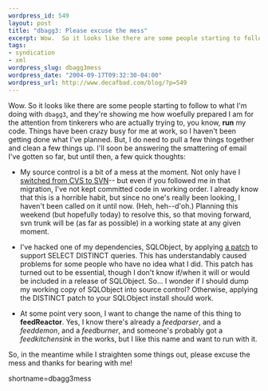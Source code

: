 ```yaml
--- 
wordpress_id: 549
layout: post
title: "dbagg3: Please excuse the mess"
excerpt: Wow.  So it looks like there are some people starting to follow to what I'm doing with dbagg3, and they're showing me how woefully prepared I am for the attention from tinkerers who are actually trying to, you know, run my code.
tags: 
- syndication
- xml
wordpress_slug: dbagg3mess
wordpress_date: "2004-09-17T09:32:30-04:00"
wordpress_url: http://www.decafbad.com/blog/?p=549
---
```

Wow.  So it looks like there are some people starting to follow to what I'm doing with `dbagg3`, and they're showing me how woefully prepared I am for the attention from tinkerers who are actually trying to, you know, **run** my code.  Things have been crazy busy for me at work, so I haven't been getting done what I've planned.  But, I do need to pull a few things together and clean a few things up.  I'll soon be answering the smattering of email I've gotten so far, but until then, a few quick thoughts:

* My source control is a bit of a mess at the moment.  Not only have I [switched from CVS to SVN][svnswitch]-- but even if you followed me in that migration, I've not kept committed code in working order.  I already know that this is a horrible habit, but since no one's really been looking, I haven't been called on it until now.  (Heh, heh--d'oh.)  Planning this weekend (but hopefully today) to resolve this, so that moving forward, svn trunk will be (as far as possible) in a working state at any given moment.

* I've hacked one of my dependencies, SQLObject, by applying [a patch][sodistinct] to support SELECT DISTINCT queries.  This has understandably caused problems for some people who have no idea what I did.  This patch has turned out to be essential, though I don't know if/when it will or would be included in a release of SQLObject.  So...  I wonder if I should dump my working copy of SQLObject into source control?  Otherwise, applying the DISTINCT patch to your SQLObject install should work.

* At some point very soon, I want to change the name of this thing to **feedReactor**.  Yes, I know there's already a *feedparser*, and a *feeddemon*, and a *feedburner*, and someone's probably got a *feedkitchensink* in the works, but I like this name and want to run with it.

So, in the meantime while I straighten some things out, please excuse the mess and thanks for bearing with me!

[sodistinct]: http://sourceforge.net/mailarchive/message.php?msg_id=9122066
[svnswitch]: http://www.decafbad.com/blog/2004/09/16/moving_time_from_cvs_to_subversion
<!--more-->
shortname=dbagg3mess
